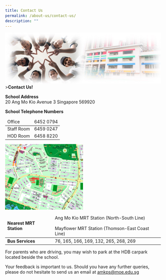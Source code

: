 ```yaml
---
title: Contact Us
permalink: /about-us/contact-us/
description: ""
---
```

![Sub-banner](/images/sub%20banner.jpg)
&gt;**Contact Us!**
 
 
 **School Address**
 <br>20 Ang Mo Kio Avenue 3 Singapore 569920

**School Telephone Numbers**


<table>
<thead>
  <tr>
    <td>Office </td>
    <td>6452 0794</td>
  </tr>
</thead>
<tbody>
  <tr>
    <td>Staff Room</td>
    <td>6459 0247</td>
  </tr>
  <tr>
    <td>HOD Room</td>
    <td>6458 8220</td>
  </tr>
</tbody>
</table>

<img src="/images/About%20Us/AMKPS%20Map.png" style="width:50%">

<table>
<thead>
  <tr>
		<td><b>Nearest MRT Station</b></td>
    <td>Ang Mo Kio MRT Station (North-South Line)<br><br>Mayflower MRT Station (Thomson-East Coast Line)</td>
  </tr>
</thead>
<tbody>
  <tr>
		<td><b>Bus Services</b></td>
    <td>76, 165, 166, 169, 132, 265, 268, 269</td>
  </tr>
</tbody>
</table>

For parents who are driving, you may wish to park at the HDB carpark located beside the school.

Your feedback is important to us. Should you have any further queries, please do not hesitate to send us an email at
<a href="mailto:amkps@moe.edu.sg">amkps@moe.edu.sg</a>
